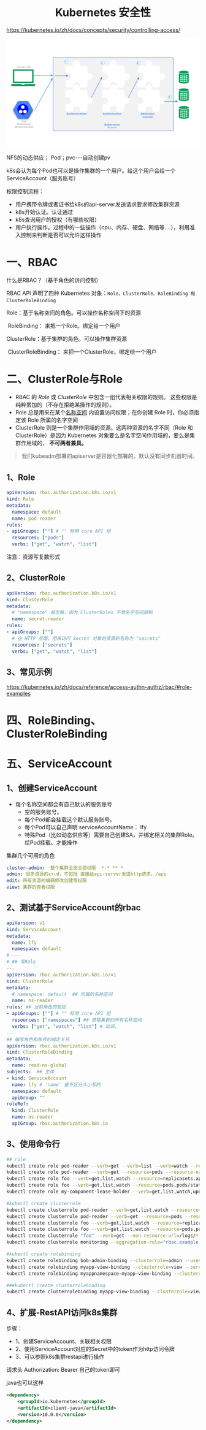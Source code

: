 <center>
<h1>
    Kubernetes 安全性
    </h1>    
</center>

https://kubernetes.io/zh/docs/concepts/security/controlling-access/

![Kubernetes API 请求处理步骤示意图](assets/access-control-overview.svg)

NFS的动态供应； Pod；pvc---自动创建pv

k8s会认为每个Pod也可以是操作集群的一个用户。给这个用户会给一个ServiceAccount（服务账号）



权限控制流程：

- 用户携带令牌或者证书给k8s的api-server发送请求要求修改集群资源
- k8s开始认证。认证通过
- k8s查询用户的授权（有哪些权限）
- 用户执行操作。过程中的一些操作（cpu、内存、硬盘、网络等....），利用准入控制来判断是否可以允许这样操作









# 一、RBAC

什么是RBAC？（基于角色的访问控制）

RBAC API 声明了四种 Kubernetes 对象：`Role、ClusterRole、RoleBinding 和 ClusterRoleBinding`

Role：基于名称空间的角色。可以操作名称空间下的资源

​	RoleBinding： 来把一个Role。绑定给一个用户

ClusterRole：基于集群的角色。可以操作集群资源

​	ClusterRoleBinding： 来把一个ClusterRole，绑定给一个用户





# 二、ClusterRole与Role

- RBAC 的 *Role* 或 *ClusterRole* 中包含一组代表相关权限的规则。 这些权限是纯粹累加的（不存在拒绝某操作的规则）。
- Role 总是用来在某个[名称空间](https://kubernetes.io/zh/docs/concepts/overview/working-with-objects/namespaces/) 内设置访问权限；在你创建 Role 时，你必须指定该 Role 所属的名字空间
- ClusterRole 则是一个集群作用域的资源。这两种资源的名字不同（Role 和 ClusterRole）是因为 Kubernetes 对象要么是名字空间作用域的，要么是集群作用域的， **不可两者兼具。**

> 我们kubeadm部署的apiserver是容器化部署的。默认没有同步机器时间。

## 1、Role

```yaml
apiVersion: rbac.authorization.k8s.io/v1
kind: Role
metadata:
  namespace: default
  name: pod-reader
rules:
- apiGroups: [""] # "" 标明 core API 组
  resources: ["pods"]
  verbs: ["get", "watch", "list"]
```

注意：资源写复数形式

## 2、ClusterRole

```yaml
apiVersion: rbac.authorization.k8s.io/v1
kind: ClusterRole
metadata:
  # "namespace" 被忽略，因为 ClusterRoles 不受名字空间限制
  name: secret-reader
rules:
- apiGroups: [""]
  # 在 HTTP 层面，用来访问 Secret 对象的资源的名称为 "secrets"
  resources: ["secrets"]
  verbs: ["get", "watch", "list"]
```



## 3、常见示例

https://kubernetes.io/zh/docs/reference/access-authn-authz/rbac/#role-examples



# 四、RoleBinding、ClusterRoleBinding









# 五、ServiceAccount

## 1、创建ServiceAccount

- 每个名称空间都会有自己默认的服务账号
  - 空的服务账号。
  - 每个Pod都会挂载这个默认服务账号。
  - 每个Pod可以自己声明 serviceAccountName： lfy
  - 特殊Pod（比如动态供应等）需要自己创建SA，并绑定相关的集群Role。给Pod挂载。才能操作

集群几个可用的角色

```yaml
cluster-admin:  整个集群全部全部权限  *.* ** *
admin: 很多资源的crud，不包括 直接给api-server发送http请求。/api
edit: 所有资源的编辑修改创建等权限
view: 集群的查看权限
```





## 2、测试基于ServiceAccount的rbac

```yaml
apiVersion: v1
kind: ServiceAccount
metadata:
  name: lfy
  namespace: default
# ---
# ## 写Role
---
apiVersion: rbac.authorization.k8s.io/v1
kind: ClusterRole
metadata:
  # namespace: default  ## 所属的名称空间
  name: ns-reader 
rules: ## 当前角色的规则
- apiGroups: [""] # "" 标明 core API 组
  resources: ["namespaces"] ## 获取集群的所有名称空间
  verbs: ["get", "watch", "list"] # 动词。
---
## 编写角色和账号的绑定关系
apiVersion: rbac.authorization.k8s.io/v1
kind: ClusterRoleBinding
metadata:
  name: read-ns-global
subjects:  ## 主体
- kind: ServiceAccount
  name: lfy # 'name' 是不区分大小写的
  namespace: default
  apiGroup: ""
roleRef:
  kind: ClusterRole
  name: ns-reader 
  apiGroup: rbac.authorization.k8s.io
```









## 3、使用命令行

```sh
## role
kubectl create role pod-reader --verb=get --verb=list --verb=watch --resource=pods
kubectl create role pod-reader --verb=get --resource=pods --resource-name=readablepod --resource-name=anotherpod
kubectl create role foo --verb=get,list,watch --resource=replicasets.apps
kubectl create role foo --verb=get,list,watch --resource=pods,pods/status
kubectl create role my-component-lease-holder --verb=get,list,watch,update --resource=lease --resource-name=my-component
```



```sh
#kubectl create clusterrole
kubectl create clusterrole pod-reader --verb=get,list,watch --resource=pods
kubectl create clusterrole pod-reader --verb=get --resource=pods --resource-name=readablepod --resource-name=anotherpod
kubectl create clusterrole foo --verb=get,list,watch --resource=replicasets.apps
kubectl create clusterrole foo --verb=get,list,watch --resource=pods,pods/status
kubectl create clusterrole "foo" --verb=get --non-resource-url=/logs/*
kubectl create clusterrole monitoring --aggregation-rule="rbac.example.com/aggregate-to-monitoring=true"
```



```sh
#kubectl create rolebinding
kubectl create rolebinding bob-admin-binding --clusterrole=admin --user=bob --namespace=acme
kubectl create rolebinding myapp-view-binding --clusterrole=view --serviceaccount=acme:myapp --namespace=acme
kubectl create rolebinding myappnamespace-myapp-view-binding --clusterrole=view --serviceaccount=myappnamespace:myapp --namespace=acme

```



```sh
###kubectl create clusterrolebinding
kubectl create clusterrolebinding myapp-view-binding --clusterrole=view --serviceaccount=acme:myapp
```





## 4、扩展-RestAPI访问k8s集群

步骤：

- 1、创建ServiceAccount、关联相关权限
- 2、使用ServiceAccount对应的Secret中的token作为http访问令牌
- 3、可以参照k8s集群restapi进行操作



请求头 Authorization: Bearer 自己的token即可



java也可以这样

```xml
<dependency>
    <groupId>io.kubernetes</groupId>
    <artifactId>client-java</artifactId>
    <version>10.0.0</version>
</dependency>
```




